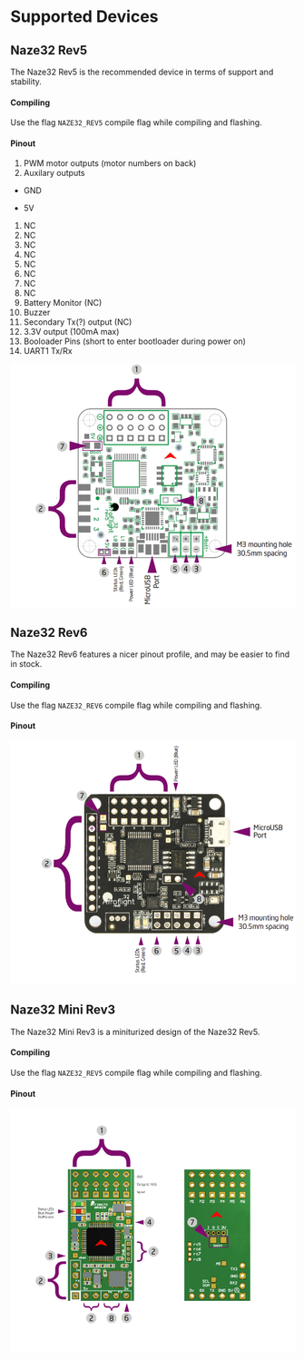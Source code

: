 # Supported Devices

## Naze32 Rev5
The Naze32 Rev5 is the recommended device in terms of support and stability.

#### Compiling
Use the flag `NAZE32_REV5` compile flag while compiling and flashing.

#### Pinout
1. PWM motor outputs (motor numbers on back)
2. Auxilary outputs
  - GND
  * 5V
  1. NC
  2. NC
  3. NC
  4. NC
  5. NC
  6. NC
  7. NC
  8. NC
3. Battery Monitor (NC)
4. Buzzer
5. Secondary Tx(?) output (NC)
6. 3.3V output (100mA max)
7. Booloader Pins (short to enter bootloader during power on)
8. UART1 Tx/Rx

![Naze32 Rev5 Pinout](naz32_rev5_pinout.png)

## Naze32 Rev6
The Naze32 Rev6 features a nicer pinout profile, and may be easier to find in stock.

#### Compiling
Use the flag `NAZE32_REV6` compile flag while compiling and flashing.

#### Pinout
![Naze32 Rev6 Pinout](naz32_rev6_pinout.png)

## Naze32 Mini Rev3
The Naze32 Mini Rev3 is a miniturized design of the Naze32 Rev5.

#### Compiling
Use the flag `NAZE32_REV5` compile flag while compiling and flashing.

#### Pinout
![Naze32 Mini Rev3 Pinout](naz32_mini_rev3_pinout.png)